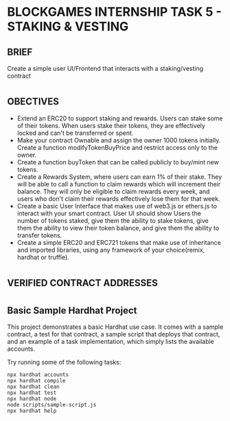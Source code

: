 # BLOCKGAMES INTERNSHIP TASK 5 - STAKING & VESTING

## BRIEF
Create a simple user UI/Frontend that interacts with a staking/vesting contract

#
## OBECTIVES
- Extend an ERC20 to support staking and rewards. Users can stake some of their tokens. When users stake their tokens, they are effectively locked and can't be transferred or spent.
- Make your contract Ownable and assign the owner 1000 tokens initially. Create a function modifyTokenBuyPrice and restrict access only to the owner.
- Create a function buyToken that can be called publicly to buy/mint new tokens.
- Create a Rewards System, where users can earn 1% of their stake. They will be able to call a function to claim rewards which will increment their balance. They will only be eligible to claim rewards every week, and users who don't claim their rewards effectively lose them for that week.
- Create a basic User Interface that makes use of web3.js or ethers.js to interact with your smart contract. User UI should show Users the number of tokens staked, give them the ability to stake tokens, give them the ability to view their token balance, and give them the ability to transfer tokens.
- Create a simple ERC20 and ERC721 tokens that make use of inheritance and imported libraries, using any framework of your choice(remix, hardhat or truffle).

#

## VERIFIED CONTRACT ADDRESSES


#
## Basic Sample Hardhat Project

This project demonstrates a basic Hardhat use case. It comes with a sample contract, a test for that contract, a sample script that deploys that contract, and an example of a task implementation, which simply lists the available accounts.

Try running some of the following tasks:

```shell
npx hardhat accounts
npx hardhat compile
npx hardhat clean
npx hardhat test
npx hardhat node
node scripts/sample-script.js
npx hardhat help
```
